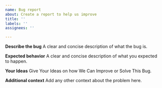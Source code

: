 ```yaml
---
name: Bug report
about: Create a report to help us improve
title: ''
labels: ''
assignees: ''

---
```


**Describe the bug**
A clear and concise description of what the bug is.

**Expected behavior**
A clear and concise description of what you expected to happen.

**Your Ideas**
Give Your Ideas on how We Can Improve or Solve This Bug.

**Additional context**
Add any other context about the problem here.
